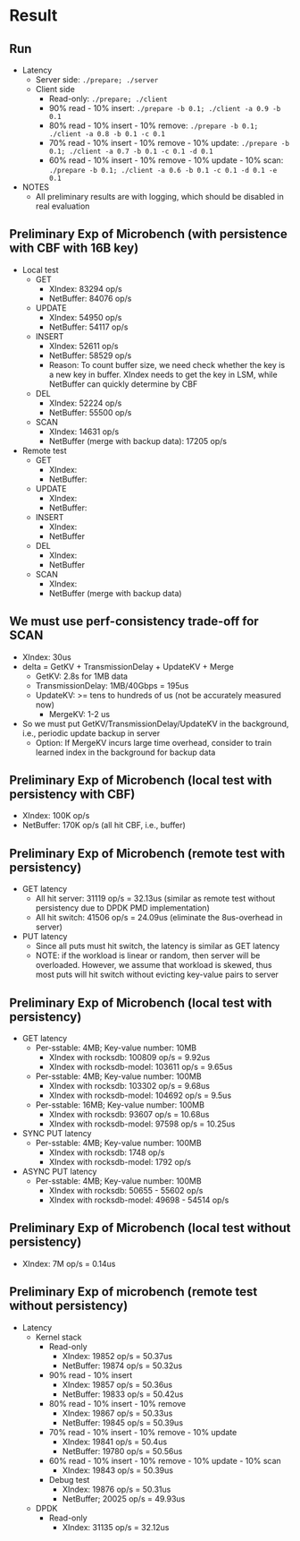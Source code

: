 # Result

## Run

- Latency
	- Server side: `./prepare; ./server`
	- Client side
		+ Read-only: `./prepare; ./client`
		+ 90% read - 10% insert: `./prepare -b 0.1; ./client -a 0.9 -b 0.1`
		+ 80% read - 10% insert - 10% remove: `./prepare -b 0.1; ./client -a 0.8 -b 0.1 -c 0.1`
		+ 70% read - 10% insert - 10% remove - 10% update: `./prepare -b 0.1; ./client -a 0.7 -b 0.1 -c 0.1 -d 0.1`
		+ 60% read - 10% insert - 10% remove - 10% update - 10% scan: `./prepare -b 0.1; ./client -a 0.6 -b 0.1 -c 0.1 -d 0.1 -e 0.1`
- NOTES
	+ All preliminary results are with logging, which should be disabled in real evaluation

## Preliminary Exp of Microbench (with persistence with CBF with 16B key)

- Local test
	+ GET
		+ XIndex: 83294 op/s
		+ NetBuffer: 84076 op/s
	+ UPDATE
		+ XIndex: 54950 op/s
		+ NetBuffer: 54117 op/s
	+ INSERT
		+ XIndex: 52611 op/s
		+ NetBuffer: 58529 op/s
		+ Reason: To count buffer size, we need check whether the key is a new key in buffer. XIndex needs to get the key in LSM,
		while NetBuffer can quickly determine by CBF
	+ DEL
		+ XIndex: 52224 op/s
		+ NetBuffer: 55500 op/s
	+ SCAN
		+ XIndex: 14631 op/s
		+ NetBuffer (merge with backup data): 17205 op/s
- Remote test
	+ GET
		+ XIndex:
		+ NetBuffer:
	+ UPDATE
		+ XIndex:
		+ NetBuffer:
	+ INSERT
		+ XIndex:
		+ NetBuffer
	+ DEL
		+ XIndex:
		+ NetBuffer
	+ SCAN
		+ XIndex:
		+ NetBuffer (merge with backup data)

## We must use perf-consistency trade-off for SCAN

- XIndex: 30us
- delta = GetKV + TransmissionDelay + UpdateKV + Merge
	+ GetKV: 2.8s for 1MB data
	+ TransmissionDelay: 1MB/40Gbps = 195us
	+ UpdateKV: >= tens to hundreds of us (not be accurately measured now)
        + MergeKV: 1-2 us
- So we must put GetKV/TransmissionDelay/UpdateKV in the background, i.e., periodic update backup in server
	+ Option: If MergeKV incurs large time overhead, consider to train learned index in the background for backup data


## Preliminary Exp of Microbench (local test with persistency with CBF)

- XIndex: 100K op/s
- NetBuffer: 170K op/s (all hit CBF, i.e., buffer)

## Preliminary Exp of Microbench (remote test with persistency)

- GET latency
	+ All hit server: 31119 op/s = 32.13us (similar as remote test without persistency due to DPDK PMD implementation)
	+ All hit switch: 41506 op/s = 24.09us (eliminate the 8us-overhead in server)
- PUT latency
	+ Since all puts must hit switch, the latency is similar as GET latency
	+ NOTE: if the workload is linear or random, then server will be overloaded. However, we assume that workload is skewed, thus most
	puts will hit switch without evicting key-value pairs to server

## Preliminary Exp of Microbench (local test with persistency)

- GET latency
	+ Per-sstable: 4MB; Key-value number: 10MB
		* XIndex with rocksdb: 100809 op/s = 9.92us
		* XIndex with rocksdb-model: 103611 op/s = 9.65us
	+ Per-sstable: 4MB; Key-value number: 100MB
		* XIndex with rocksdb: 103302 op/s = 9.68us
		* XIndex with rocksdb-model: 104692 op/s = 9.5us
	+ Per-sstable: 16MB; Key-value number: 100MB
		* XIndex with rocksdb: 93607 op/s = 10.68us
		* XIndex with rocksdb-model: 97598 op/s = 10.25us
- SYNC PUT latency
	+ Per-sstable: 4MB; Key-value number: 100MB
		* XIndex with rocksdb: 1748 op/s
		* XIndex with rocksdb-model: 1792 op/s
- ASYNC PUT latency
	+ Per-sstable: 4MB; Key-value number: 100MB
		* XIndex with rocksdb: 50655 - 55602 op/s
		* XIndex with rocksdb-model: 49698 - 54514 op/s

## Preliminary Exp of Microbench (local test without persistency)

- XIndex: 7M op/s = 0.14us 

## Preliminary Exp of microbench (remote test without persistency)

- Latency
	* Kernel stack
		* Read-only
			- XIndex: 19852 op/s = 50.37us
			- NetBuffer: 19874 op/s = 50.32us
		* 90% read - 10% insert
			- XIndex: 19857 op/s = 50.36us
			- NetBuffer: 19833 op/s = 50.42us
		* 80% read - 10% insert - 10% remove
			- XIndex: 19867 op/s = 50.33us
			- NetBuffer: 19845 op/s = 50.39us
		* 70% read - 10% insert - 10% remove - 10% update
			- XIndex: 19841 op/s = 50.4us
			- NetBuffer: 19780 op/s = 50.56us
		* 60% read - 10% insert - 10% remove - 10% update - 10% scan
			- XIndex: 19843 op/s = 50.39us
		* Debug test
			- XIndex: 19876 op/s = 50.31us
			- NetBuffer; 20025 op/s = 49.93us
	* DPDK
		* Read-only
			- XIndex: 31135 op/s = 32.12us
